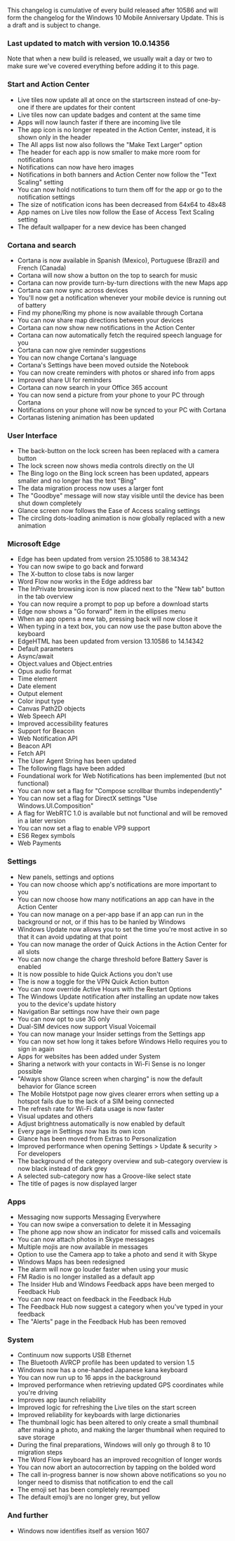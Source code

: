 This changelog is cumulative of every build released after 10586 and will form the changelog for the Windows 10 Mobile Anniversary Update. This is a draft and is subject to change.

### Last updated to match with version 10.0.14356
Note that when a new build is released, we usually wait a day or two to make sure we've covered everything before adding it to this page.

### Start and Action Center
- Live tiles now update all at once on the startscreen instead of one-by-one if there are updates for their content
- Live tiles now can update badges and content at the same time
- Apps will now launch faster if there are incoming live tile
- The app icon is no longer repeated in the Action Center, instead, it is shown only in the header
- The All apps list now also follows the "Make Text Larger" option
- The header for each app is now smaller to make more room for notifications
- Notifications can now have hero images
- Notifications in both banners and Action Center now follow the "Text Scaling" setting
- You can now hold notifications to turn them off for the app or go to the notification settings
- The size of notification icons has been decreased from 64x64 to 48x48
- App names on Live tiles now follow the Ease of Access Text Scaling setting
- The default wallpaper for a new device has been changed

### Cortana and search
- Cortana is now available in Spanish (Mexico), Portuguese (Brazil) and French (Canada)
- Cortana will now show a button on the top to search for music
- Cortana can now provide turn-by-turn directions with the new Maps app
- Cortana can now sync across devices
 - You'll now get a notification whenever your mobile device is running out of battery
 - Find my phone/Ring my phone is now available through Cortana
 - You can now share map directions between your devices
- Cortana can now show new notifications in the Action Center
- Cortana can now automatically fetch the required speech language for you
- Cortana can now give reminder suggestions
- You can now change Cortana's language
- Cortana's Settings have been moved outside the Notebook
- You can now create reminders with photos or shared info from apps
- Improved share UI for reminders
- Cortana can now search in your Office 365 account
- You can now send a picture from your phone to your PC through Cortana
- Notifications on your phone will now be synced to your PC with Cortana
- Cortanas listening animation has been updated

### User Interface
- The back-button on the lock screen has been replaced with a camera button
- The lock screen now shows media controls directly on the UI
- The Bing logo on the Bing lock screen has been updated, appears smaller and no longer has the text "Bing"
- The data migration process now uses a larger font
- The "Goodbye" message will now stay visible until the device has been shut down completely
- Glance screen now follows the Ease of Access scaling settings
- The circling dots-loading animation is now globally replaced with a new animation

### Microsoft Edge
- Edge has been updated from version 25.10586 to 38.14342
 - You can now swipe to go back and forward
 - The X-button to close tabs is now larger
 - Word Flow now works in the Edge address bar
 - The InPrivate browsing icon is now placed next to the "New tab" button in the tab overview
 - You can now require a prompt to pop up before a download starts
 - Edge now shows a "Go forward" item in the ellipses menu
 - When an app opens a new tab, pressing back will now close it
 - When typing in a text box, you can now use the pase button above the keyboard
- EdgeHTML has been updated from version 13.10586 to 14.14342
 - Default parameters
 - Async/await
 - Object.values and Object.entries
 - Opus audio format
 - Time element
 - Date element
 - Output element
 - Color input type
 - Canvas Path2D objects
 - Web Speech API
 - Improved accessibility features
 - Support for Beacon
 - Web Notification API
 - Beacon API
 - Fetch API
 - The User Agent String has been updated
- The following flags have been added
 - Foundational work for Web Notifications has been implemented (but not functional)
 - You can now set a flag for "Compose scrollbar thumbs independently"
 - You can now set a flag for DirectX settings "Use Windows.UI.Composition"
 - A flag for WebRTC 1.0 is available but not functional and will be removed in a later version
 - You can now set a flag to enable VP9 support
 - ES6 Regex symbols
 - Web Payments

### Settings
- New panels, settings and options
 - You can now choose which app's notifications are more important to you
 - You can now choose how many notifications an app can have in the Action Center
 - You can now manage on a per-app base if an app can run in the background or not, or if this has to be hanled by Windows
 - Windows Update now allows you to set the time you're most active in so that it can avoid updating at that point
 - You can now manage the order of Quick Actions in the Action Center for all slots
 - You can now change the charge threshold before Battery Saver is enabled
 - It is now possible to hide Quick Actions you don't use
 - The is now a toggle for the VPN Quick Action button
 - You can now override Active Hours with the Restart Options
 - The Windows Update notification after installing an update now takes you to the device's update history
 - Navigation Bar settings now have their own page
 - You can now opt to use 3G only
 - Dual-SIM devices now support Visual Voicemail
 - You can now manage your Insider settings from the Settings app
 - You can now set how long it takes before Windows Hello requires you to sign in again
 - Apps for websites has been added under System
 - Sharing a network with your contacts in Wi-Fi Sense is no longer possible
 - "Always show Glance screen when charging" is now the default behavior for Glance screen
 - The Mobile Hotstpot page now gives clearer errors when setting up a hotspot fails due to the lack of a SIM being connected
 - The refresh rate for Wi-Fi data usage is now faster
- Visual updates and others
 - Adjust brightness automatically is now enabled by default
 - Every page in Settings now has its own icon
 - Glance has been moved from Extras to Personalization
 - Improved performance when opening Settings > Update & security > For developers
 - The background of the category overview and sub-category overview is now black instead of dark grey
 - A selected sub-category now has a Groove-like select state
 - The title of pages is now displayed larger

### Apps
- Messaging now supports Messaging Everywhere
- You can now swipe a conversation to delete it in Messaging
- The phone app now show an indicator for missed calls and voicemails
- You can now attach photos in Skype messages
- Multiple mojis are now available in messages
- Option to use the Camera app to take a photo and send it with Skype
- Windows Maps has been redesigned
- The alarm will now go louder faster when using your music
- FM Radio is no longer installed as a default app
- The Insider Hub and Windows Feedback apps have been merged to Feedback Hub
 - You can now react on feedback in the Feedback Hub
 - The Feedback Hub now suggest a category when you've typed in your feedback
 - The "Alerts" page in the Feedback Hub has been removed

### System
- Continuum now supports USB Ethernet
- The Bluetooth AVRCP profile has been updated to version 1.5
- Windows now has a one-handed Japanese kana keyboard
- You can now run up to 16 apps in the background
- Improved performance when retrieving updated GPS coordinates while you're driving
- Improves app launch reliability
- Improved logic for refreshing the Live tiles on the start screen
- Improved reliability for keyboards with large dictionaries
- The thumbnail logic has been altered to only create a small thumbnail after making a photo, and making the larger thumbnail when required to save storage
- During the final preparations, Windows will only go through 8 to 10 migration steps
- The Word Flow keyboard has an improved recognition of longer words
- You can now abort an autocorrection by tapping on the bolded word
- The call in-progress banner is now shown above notifications so you no longer need to dismiss that notification to end the call
- The emoji set has been completely revamped
- The default emoji’s are no longer grey, but yellow

### And further
- Windows now identifies itself as version 1607